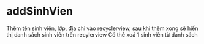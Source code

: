 # addSinhVien
Thêm tên sinh viên, lớp, địa chỉ vào recyclerview, sau khi thêm xong sẽ hiển thị danh sách sinh viên trên recylerview
Có thể xoá 1 sinh viên từ danh sách

